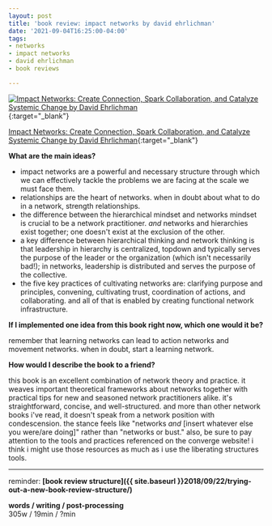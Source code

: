 ```yaml
---
layout: post
title: 'book review: impact networks by david ehrlichman'
date: '2021-09-04T16:25:00-04:00'
tags:
- networks
- impact networks
- david ehrlichman
- book reviews

--- 
```



[![Impact Networks: Create Connection, Spark Collaboration, and Catalyze Systemic Change by David Ehrlichman](https://i.gr-assets.com/images/S/compressed.photo.goodreads.com/books/1616495212l/56753443.jpg)](https://www.goodreads.com/book/show/56753443-impact-networks){:target="_blank"}

[Impact Networks: Create Connection, Spark Collaboration, and Catalyze Systemic Change by David Ehrlichman](https://www.goodreads.com/book/show/56753443-impact-networks){:target="_blank"}

<b>What are the main ideas?</b> 

* impact networks are a powerful and necessary structure through which we can effectively tackle the problems we are facing at the scale we must face them. 
* relationships are the heart of networks. when in doubt about what to do in a network, strength relationships. 
* the difference between the hierarchical mindset and networks mindset is crucial to be a network practitioner. *and* networks and hierarchies exist together; one doesn't exist at the exclusion of the other. 
* a key difference between hierarchical thinking and network thinking is that leadership in hierarchy is centralized, topdown and typically serves the purpose of the leader or the organization (which isn't necessarily bad!); in networks, leadership is distributed and serves the purpose of the collective. 
* the five key practices of cultivating networks are: clarifying purpose and principles, convening, cultivating trust, coordination of actions, and collaborating. and all of that is enabled by creating functional network infrastructure. 





<b>If I implemented one idea from this book right now, which one would it be?</b>

remember that learning networks can lead to action networks and movement networks. when in doubt, start a learning network. 




<b>How would I describe the book to a friend?</b>

this book is an excellent combination of network theory and practice. it weaves important theoretical frameworks about networks together with practical tips for new and seasoned network practitioners alike. it's straightforward, concise, and well-structured. and more than other network books i've read, it doesn't speak from a network position with condescension. the stance feels like "networks *and* [insert whatever else you were/are doing]" rather than "networks or bust." also, be sure to pay attention to the tools and practices referenced on the converge website! i think i might use those resources as much as i use the liberating structures tools. 






---

reminder: **[book review structure]({{ site.baseurl }}2018/09/22/trying-out-a-new-book-review-structure/)**


<!-- &#042; = asterisk -->
<!-- &#039; = single quote '-->

**words / writing / post-processing**  
305w / 19min / ?min